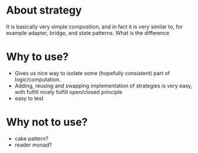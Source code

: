 # About strategy

It is basically very simple composition, and in fact it is very similar to,
for example adapter, bridge, and state patterns. What is the difference

# Why to use?

- Gives us nice way to isolate some (hopefully consistent) part of 
logic/computation.
- Adding, reusing and swapping implementation of strategies is very easy, with
fulfill nicely fulfill open/closed principle
- easy to test

# Why not to use?

- cake pattern?
- reader monad?